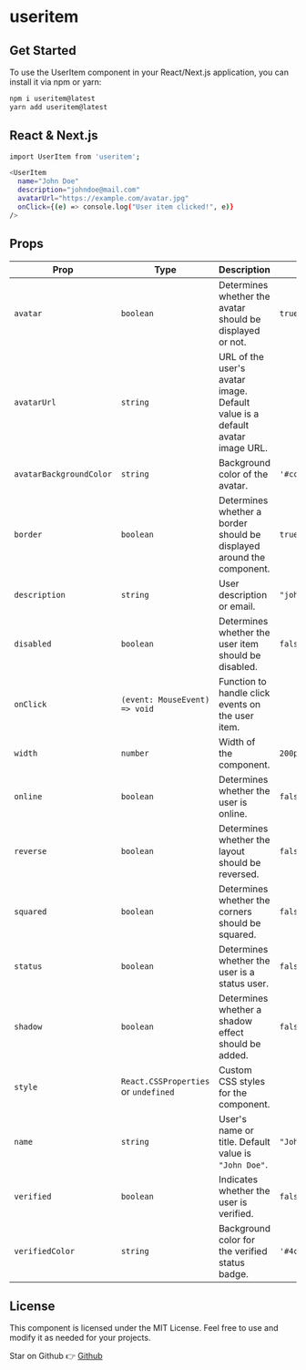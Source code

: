 # useritem

## Get Started

To use the UserItem component in your React/Next.js application, you can install it via npm or yarn:

```bash
npm i useritem@latest
yarn add useritem@latest
```

## React & Next.js

```bash
import UserItem from 'useritem';

<UserItem
  name="John Doe"
  description="johndoe@mail.com"
  avatarUrl="https://example.com/avatar.jpg"
  onClick={(e) => console.log("User item clicked!", e)}
/>
```

## Props

| Prop               | Type                                  | Description                                                                                           | Default                  |
|--------------------|---------------------------------------|-------------------------------------------------------------------------------------------------------|--------------------------|
| `avatar`           | `boolean`                             | Determines whether the avatar should be displayed or not.                                              | `true`                   |
| `avatarUrl`        | `string`                              | URL of the user's avatar image. Default value is a default avatar image URL.                           |                          |
| `avatarBackgroundColor` | `string`                         | Background color of the avatar.                                                                        | `'#ccc'`                 |
| `border`           | `boolean`                             | Determines whether a border should be displayed around the component.                                  | `true`                   |
| `description`      | `string`                              | User description or email.                                                                             | `"johndoe@mail.com"`      |
| `disabled`         | `boolean`                             | Determines whether the user item should be disabled.                                                    | `false`                  |
| `onClick`          | `(event: MouseEvent) => void`         | Function to handle click events on the user item.                                                      |                          |
| `width`            | `number`                              | Width of the component.                                                                                | `200px`                  |
| `online`           | `boolean`                             | Determines whether the user is online.                                                                 | `false`                  |
| `reverse`          | `boolean`                             | Determines whether the layout should be reversed.                                                      | `false`                  |
| `squared`          | `boolean`                             | Determines whether the corners should be squared.                                                      | `false`                  |
| `status`           | `boolean`                             | Determines whether the user is a status user.                                                          | `false`                  |
| `shadow`           | `boolean`                             | Determines whether a shadow effect should be added.                                                    | `false`                  |
| `style`            | `React.CSSProperties` or `undefined`  | Custom CSS styles for the component.                                                                   |                          |
| `name`             | `string`                              | User's name or title. Default value is `"John Doe"`.                                                   | `"John Doe"`             |
| `verified`         | `boolean`                             | Indicates whether the user is verified.                                                                | `false`                  |
| `verifiedColor`    | `string`                              | Background color for the verified status badge.                                                        | `'#4caf50'`              |

## License

This component is licensed under the MIT License. Feel free to use and modify it as needed for your projects.


Star on Github 👉 [Github](https://dub.sh/useritem-github)